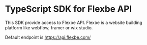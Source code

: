 # TypeScript SDK for Flexbe API
This SDK provide access to Flexbe API.
Flexbe is a website building platform like webflow, framer or wix studio.

Default endpoint is https://api.flexbe.com/
